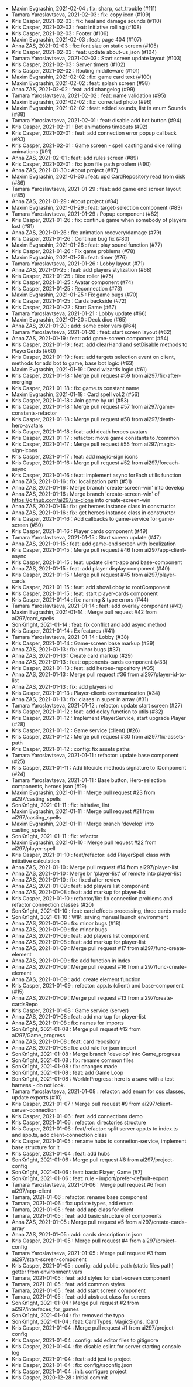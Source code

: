 - Maxim Evgrashin, 2021-02-04 : fix: sharp, cat_trouble (#111)
- Tamara Yaroslavtseva, 2021-02-03 : fix: copy icon (#109)
- Kris Casper, 2021-02-03 : fix: heal and damage sounds (#110)
- Kris Casper, 2021-02-03 : feat: Initiative rolling (#108)
- Kris Casper, 2021-02-03 : Footer (#106)
- Maxim Evgrashin, 2021-02-03 : feat: page 404 (#107)
- Anna ZAS, 2021-02-03 : fix: font size on static screen (#105)
- Kris Casper, 2021-02-03 : feat: update about-us.json (#104)
- Tamara Yaroslavtseva, 2021-02-03 : Start screen update layout (#103)
- Kris Casper, 2021-02-03 : Server timers (#102)
- Kris Casper, 2021-02-02 : Routing middleware (#101)
- Maxim Evgrashin, 2021-02-02 : fix: game card text (#100)
- Maxim Evgrashin, 2021-02-02 : feat: splash screen (#98)
- Anna ZAS, 2021-02-02 : feat: add changelog (#99)
- Tamara Yaroslavtseva, 2021-02-02 : feat: name validation (#95)
- Maxim Evgrashin, 2021-02-02 : fix: corrected photo (#96)
- Maxim Evgrashin, 2021-02-02 : feat: added sounds, list in enum Sounds (#88)
- Tamara Yaroslavtseva, 2021-02-01 : feat: disable add bot button (#94)
- Kris Casper, 2021-02-01 : Bot animations timeouts (#92)
- Kris Casper, 2021-02-01 : feat: add connection error popup callback (#93)
- Kris Casper, 2021-02-01 : Game screen - spell casting and dice rolling animations (#91)
- Anna ZAS, 2021-02-01 : feat: add rules screen (#89)
- Kris Casper, 2021-02-01 : fix: json file path problem (#90)
- Anna ZAS, 2021-01-30 : About project (#87)
- Maxim Evgrashin, 2021-01-30 : feat: upd CardRepository read from disk (#86)
- Tamara Yaroslavtseva, 2021-01-29 : feat: add game end screen layout (#85)
- Anna ZAS, 2021-01-29 : About project (#84)
- Maxim Evgrashin, 2021-01-29 : feat: target-selection component (#83)
- Tamara Yaroslavtseva, 2021-01-29 : Popup component (#82)
- Kris Casper, 2021-01-26 : fix: continue game when somebody of players lost (#81)
- Anna ZAS, 2021-01-26 : fix: animation recovery/damage (#79)
- Kris Casper, 2021-01-26 : Continue bug fix (#80)
- Maxim Evgrashin, 2021-01-26 : feat: play sound function (#77)
- Kris Casper, 2021-01-26 : Fix game problems (#78)
- Maxim Evgrashin, 2021-01-26 : feat: timer (#76)
- Tamara Yaroslavtseva, 2021-01-26 : Lobby layout (#71)
- Anna ZAS, 2021-01-25 : feat: add players stylization (#68)
- Kris Casper, 2021-01-25 : Dice roller (#75)
- Kris Casper, 2021-01-25 : Avatar component (#74)
- Kris Casper, 2021-01-25 : Reconnection (#73)
- Maxim Evgrashin, 2021-01-25 : Fix game bugs (#70)
- Kris Casper, 2021-01-25 : Cards backside (#72)
- Kris Casper, 2021-01-22 : Start Game (#67)
- Tamara Yaroslavtseva, 2021-01-21 : Lobby update (#66)
- Maxim Evgrashin, 2021-01-20 : Deck dice (#65)
- Anna ZAS, 2021-01-20 : add: some color vars (#64)
- Tamara Yaroslavtseva, 2021-01-20 : feat: start screen layout (#62)
- Anna ZAS, 2021-01-19 : feat: add game-screen component (#54)
- Kris Casper, 2021-01-19 : feat: add clearHand and setDisable methods to PlayerCards (#60)
- Kris Casper, 2021-01-19 : feat: add targets selection event on client, methods for add bot to game, base bot logic (#63)
- Maxim Evgrashin, 2021-01-19 : Dead wizards logic (#61)
- Kris Casper, 2021-01-18 : Merge pull request #59 from ai297/fix-after-merging
- Kris Casper, 2021-01-18 : fix: game.ts constant name
- Maxim Evgrashin, 2021-01-18 : Card spell vol.2 (#56)
- Kris Casper, 2021-01-18 : Join game by url (#53)
- Kris Casper, 2021-01-18 : Merge pull request #57 from ai297/game-constants-refactor
- Kris Casper, 2021-01-18 : Merge pull request #58 from ai297/death-hero-avatars
- Kris Casper, 2021-01-18 : feat: add death heroes avatars
- Kris Casper, 2021-01-17 : refactor: move game constants to /common
- Kris Casper, 2021-01-17 : Merge pull request #55 from ai297/magic-sign-icons
- Kris Casper, 2021-01-17 : feat: add magic-sign icons
- Kris Casper, 2021-01-16 : Merge pull request #52 from ai297/foreach-async
- Kris Casper, 2021-01-16 : feat: implement async forEach utills function
- Anna ZAS, 2021-01-16 : fix: localization path (#51)
- Anna ZAS, 2021-01-16 : Merge branch 'create-screen-win' into develop
- Anna ZAS, 2021-01-16 : Merge branch 'create-screen-win' of https://github.com/ai297/rs-clone into create-screen-win
- Anna ZAS, 2021-01-16 : fix: get heroes instance class in constructor
- Anna ZAS, 2021-01-16 : fix: get heroes instance class in constructor
- Kris Casper, 2021-01-16 : Add callbacks to game-service for game-screen (#50)
- Kris Casper, 2021-01-16 : Player cards component (#49)
- Tamara Yaroslavtseva, 2021-01-15 : Start screen update (#47)
- Anna ZAS, 2021-01-15 : feat: add game-end screen with localization
- Kris Casper, 2021-01-15 : Merge pull request #46 from ai297/app-client-async
- Kris Casper, 2021-01-15 : feat: update client-app and base-component
- Anna ZAS, 2021-01-15 : feat: add player display component (#40)
- Kris Casper, 2021-01-15 : Merge pull request #45 from ai297/player-cards
- Kris Casper, 2021-01-15 : feat: add showLobby to rootComponent
- Kris Casper, 2021-01-15 : feat: start player-cards component
- Kris Casper, 2021-01-14 : fix: naming & type errors (#44)
- Tamara Yaroslavtseva, 2021-01-14 : feat: add overlay component (#43)
- Maxim Evgrashin, 2021-01-14 : Merge pull request #42 from ai297/card_spells
- SonKn1ght, 2021-01-14 : feat: fix conflict and add async method
- Kris Casper, 2021-01-14 : Ex features (#41)
- Tamara Yaroslavtseva, 2021-01-14 : Lobby (#38)
- Kris Casper, 2021-01-14 : Game-screen base markup (#39)
- Anna ZAS, 2021-01-13 : fix: minor bugs (#37)
- Anna ZAS, 2021-01-13 : Create card markup (#29)
- Anna ZAS, 2021-01-13 : feat: opponents-cards component (#33)
- Kris Casper, 2021-01-13 : feat: add heroes-repository (#35)
- Anna ZAS, 2021-01-13 : Merge pull request #36 from ai297/player-id-to-list
- Anna ZAS, 2021-01-13 : fix: add players id
- Kris Casper, 2021-01-13 : Player-clients communication (#34)
- Anna ZAS, 2021-01-13 : fix: clases in super in array (#31)
- Tamara Yaroslavtseva, 2021-01-12 : refactor: update start screen (#27)
- Kris Casper, 2021-01-12 : feat: add delay function to utils (#32)
- Kris Casper, 2021-01-12 : Implement PlayerService, start upgrade Player (#28)
- Kris Casper, 2021-01-12 : Game service (client) (#26)
- Kris Casper, 2021-01-12 : Merge pull request #30 from ai297/fix-assets-path
- Kris Casper, 2021-01-12 : config: fix assets paths
- Tamara Yaroslavtseva, 2021-01-11 : refactor: update base component (#25)
- Kris Casper, 2021-01-11 : Add lifecicle methods signature to IComponent (#24)
- Tamara Yaroslavtseva, 2021-01-11 : Base button, Hero-selection components, heroes json (#19)
- Maxim Evgrashin, 2021-01-11 : Merge pull request #23 from ai297/casting_spells
- SonKn1ght, 2021-01-11 : fix: initiative, lint
- Maxim Evgrashin, 2021-01-11 : Merge pull request #21 from ai297/casting_spells
- Maxim Evgrashin, 2021-01-11 : Merge branch 'develop' into casting_spells
- SonKn1ght, 2021-01-11 : fix: refactor
- Maxim Evgrashin, 2021-01-10 : Merge pull request #22 from ai297/player-spell
- Kris Casper, 2021-01-10 : feat/refactor: add PlayerSpell class with initiative calculation
- Anna ZAS, 2021-01-10 : Merge pull request #14 from ai297/player-list
- Anna ZAS, 2021-01-10 : Merge br 'player-list' of remote into player-list
- Anna ZAS, 2021-01-10 : fix: fixed after review
- Anna ZAS, 2021-01-09 : feat: add players list component
- Anna ZAS, 2021-01-08 : feat: add markup for player-list
- Kris Casper, 2021-01-10 : refactor/fix: fix connection problems and refactor connection classes (#20)
- SonKn1ght, 2021-01-10 : feat: card effects processing, three cards made
- SonKn1ght, 2021-01-10 : WIP: saving manual launch environment
- Anna ZAS, 2021-01-09 : fix: minor bugs (#18)
- Anna ZAS, 2021-01-09 : fix: minor bugs
- Anna ZAS, 2021-01-09 : feat: add players list component
- Anna ZAS, 2021-01-08 : feat: add markup for player-list
- Anna ZAS, 2021-01-09 : Merge pull request #17 from ai297/func-create-element
- Anna ZAS, 2021-01-09 : fix: add function in index
- Anna ZAS, 2021-01-09 : Merge pull request #16 from ai297/func-create-element
- Anna ZAS, 2021-01-09 : add: create element function
- Kris Casper, 2021-01-09 : refactor: app.ts (client) and base-component (#15)
- Anna ZAS, 2021-01-09 : Merge pull request #13 from ai297/create-cardsRepo
- Kris Casper, 2021-01-08 : Game service (server)
- Anna ZAS, 2021-01-08 : feat: add markup for player-list
- Anna ZAS, 2021-01-08 : fix: names for imports
- SonKn1ght, 2021-01-08 : Merge pull request #12 from ai297/Game_progress
- Anna ZAS, 2021-01-08 : feat: card repository
- Anna ZAS, 2021-01-08 : fix: add rule for json import
- SonKn1ght, 2021-01-08 : Merge branch 'develop' into Game_progress
- SonKn1ght, 2021-01-08 : fix: rename common files
- SonKn1ght, 2021-01-08 : fix: changes made
- SonKn1ght, 2021-01-08 : feat: add Game Loop
- SonKn1ght, 2021-01-08 : WorkInProgress: here is a save with a test harness - do not look.
- Tamara Yaroslavtseva, 2021-01-08 : refactor: add enum for css classes, update exports (#10)
- Kris Casper, 2021-01-07 : Merge pull request #9 from ai297/client-server-connection
- Kris Casper, 2021-01-06 : feat: add connections demo
- Kris Casper, 2021-01-06 : refactor: directories structure
- Kris Casper, 2021-01-06 : feat/refactor: split server app.ts to index.ts and app.ts, add client-connection class
- Kris Casper, 2021-01-05 : rename hubs to connetion-service, implement base structure for it
- Kris Casper, 2021-01-04 : feat: add hubs
- SonKn1ght, 2021-01-06 : Merge pull request #8 from ai297/project-config
- SonKn1ght, 2021-01-06 : feat: basic Player, Game (#7)
- SonKn1ght, 2021-01-06 : feat: rule - import/prefer-default-export
- Tamara Yaroslavtseva, 2021-01-06 : Merge pull request #6 from ai297/app-client
- Tamara, 2021-01-06 : refactor: rename base component
- Tamara, 2021-01-06 : fix: update types, add enum
- Tamara, 2021-01-05 : feat: add app class for client
- Tamara, 2021-01-05 : feat: add basic structure of components
- Anna ZAS, 2021-01-05 : Merge pull request #5 from ai297/create-cards-array
- Anna ZAS, 2021-01-05 : add: cards description in json
- Kris Casper, 2021-01-05 : Merge pull request #4 from ai297/project-config
- Tamara Yaroslavtseva, 2021-01-05 : Merge pull request #3 from ai297/start-screen-component
- Kris Casper, 2021-01-05 : config: add public_path (static files path) getter from environment vars
- Tamara, 2021-01-05 : feat: add styles for start-screen component
- Tamara, 2021-01-05 : feat: add common styles
- Tamara, 2021-01-05 : feat: add start screen component
- Tamara, 2021-01-05 : feat: add abstract class for screens
- SonKn1ght, 2021-01-04 : Merge pull request #2 from ai297/interfaces_for_games
- SonKn1ght, 2021-01-04 : fix: removed the typo
- SonKn1ght, 2021-01-04 : feat: CardTypes, MagicSigns, ICard
- Kris Casper, 2021-01-04 : Merge pull request #1 from ai297/project-config
- Kris Casper, 2021-01-04 : config: add editor files to gitignore
- Kris Casper, 2021-01-04 : fix: disable eslint for server starting console log
- Kris Casper, 2021-01-04 : feat: add jest to project
- Kris Casper, 2021-01-04 : fix: config/tsconfig.json
- Kris Casper, 2021-01-04 : init: configure project
- Kris Casper, 2020-12-28 : Initial commit
